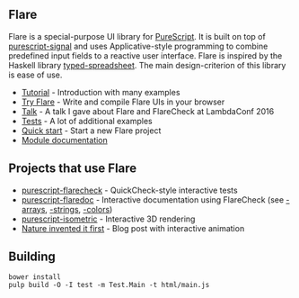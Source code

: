 ## Flare

Flare is a special-purpose UI library for
[PureScript](https://github.com/purescript/purescript). It is built on top
of [purescript-signal](https://github.com/bodil/purescript-signal) and uses
Applicative-style programming to combine predefined input fields to a reactive
user interface. Flare is inspired by the Haskell library
[typed-spreadsheet](https://github.com/Gabriel439/Haskell-Typed-Spreadsheet-Library).
The main design-criterion of this library is ease of use.

- [Tutorial](http://david-peter.de/articles/flare/) - Introduction with many examples
- [Try Flare](http://try.purescript.org/?backend=flare) - Write and compile Flare UIs in your browser
- [Talk](https://www.youtube.com/watch?v=iTSosG7vUyI) - A talk I gave about Flare and FlareCheck at LambdaConf 2016
- [Tests](http://sharkdp.github.io/purescript-flare/) - A lot of additional examples
- [Quick start](https://github.com/sharkdp/flare-example) - Start a new Flare project
- [Module documentation](http://pursuit.purescript.org/packages/purescript-flare/)

## Projects that use Flare

- [purescript-flarecheck](https://github.com/sharkdp/purescript-flarecheck) - QuickCheck-style interactive tests
- [purescript-flaredoc](https://github.com/sharkdp/purescript-flaredoc/) - Interactive documentation using FlareCheck (see [-arrays](http://sharkdp.github.io/purescript-flaredoc/), [-strings](http://sharkdp.github.io/purescript-strings/), [-colors](http://sharkdp.github.io/purescript-colors/))
- [purescript-isometric](http://sharkdp.github.io/purescript-isometric/) - Interactive 3D rendering
- [Nature invented it first](http://nosubstance.me/post/nature-invented-it-first/) - Blog post with interactive animation

## Building
```
bower install
pulp build -O -I test -m Test.Main -t html/main.js
```
